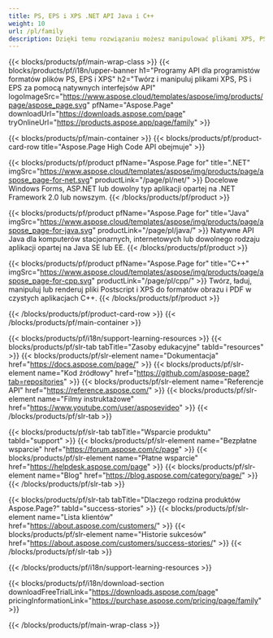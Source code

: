 ```yaml
---
title: PS, EPS i XPS .NET API Java i C++
weight: 10
url: /pl/family
description: Dzięki temu rozwiązaniu możesz manipulować plikami XPS, PS i EPS. Jego bogata funkcjonalność zaimplementowana dla języków .NET, Java i C++.
---
```


{{< blocks/products/pf/main-wrap-class >}}
{{< blocks/products/pf/i18n/upper-banner h1="Programy API dla programistów formatów plików PS, EPS i XPS" h2="Twórz i manipuluj plikami XPS, PS i EPS za pomocą natywnych interfejsów API" logoImageSrc="https://www.aspose.cloud/templates/aspose/img/products/page/aspose_page.svg" pfName="Aspose.Page" downloadUrl="https://downloads.aspose.com/page" tryOnlineUrl="https://products.aspose.app/page/family" >}}


{{< blocks/products/pf/main-container >}}
{{< blocks/products/pf/product-card-row title="Aspose.Page High Code API obejmuje" >}}

{{< blocks/products/pf/product pfName="Aspose.Page for" title=".NET" imgSrc="https://www.aspose.cloud/templates/aspose/img/products/page/aspose_page-for-net.svg" productLink="/page/pl/net/" >}}
Docelowe Windows Forms, ASP.NET lub dowolny typ aplikacji opartej na .NET Framework 2.0 lub nowszym.
{{< /blocks/products/pf/product >}}

{{< blocks/products/pf/product pfName="Aspose.Page for" title="Java" imgSrc="https://www.aspose.cloud/templates/aspose/img/products/page/aspose_page-for-java.svg" productLink="/page/pl/java/" >}}
Natywne API Java dla komputerów stacjonarnych, internetowych lub dowolnego rodzaju aplikacji opartej na Java SE lub EE.
{{< /blocks/products/pf/product >}}

{{< blocks/products/pf/product pfName="Aspose.Page for" title="C++" imgSrc="https://www.aspose.cloud/templates/aspose/img/products/page/aspose_page-for-cpp.svg" productLink="/page/pl/cpp/" >}}
Twórz, ładuj, manipuluj lub renderuj pliki Postscript i XPS do formatów obrazu i PDF w czystych aplikacjach C++.
{{< /blocks/products/pf/product >}}

{{< /blocks/products/pf/product-card-row >}}
{{< /blocks/products/pf/main-container >}}

{{< blocks/products/pf/i18n/support-learning-resources >}}
{{< blocks/products/pf/slr-tab tabTitle="Zasoby edukacyjne" tabId="resources" >}}
{{< blocks/products/pf/slr-element name="Dokumentacja" href="https://docs.aspose.com/page/" >}}
{{< blocks/products/pf/slr-element name="Kod źródłowy" href="https://github.com/aspose-page?tab=repositories" >}}
{{< blocks/products/pf/slr-element name="Referencje API" href="https://reference.aspose.com/" >}}
{{< blocks/products/pf/slr-element name="Filmy instruktażowe" href="https://www.youtube.com/user/asposevideo" >}}
{{< /blocks/products/pf/slr-tab >}}

{{< blocks/products/pf/slr-tab tabTitle="Wsparcie produktu" tabId="support" >}}
{{< blocks/products/pf/slr-element name="Bezpłatne wsparcie" href="https://forum.aspose.com/c/page" >}}
{{< blocks/products/pf/slr-element name="Płatne wsparcie" href="https://helpdesk.aspose.com/page" >}}
{{< blocks/products/pf/slr-element name="Blog" href="https://blog.aspose.com/category/page/" >}}
{{< /blocks/products/pf/slr-tab >}}

{{< blocks/products/pf/slr-tab tabTitle="Dlaczego rodzina produktów Aspose.Page?" tabId="success-stories" >}}
{{< blocks/products/pf/slr-element name="Lista klientów" href="https://about.aspose.com/customers/" >}}
{{< blocks/products/pf/slr-element name="Historie sukcesów" href="https://about.aspose.com/customers/success-stories/" >}}
{{< /blocks/products/pf/slr-tab >}}

{{< /blocks/products/pf/i18n/support-learning-resources >}}

{{< blocks/products/pf/i18n/download-section downloadFreeTrialLink="https://downloads.aspose.com/page" pricingInformationLink="https://purchase.aspose.com/pricing/page/family" >}}

{{< /blocks/products/pf/main-wrap-class >}}